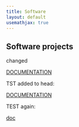 ```yaml
---
title: Software
layout: default
usemathjax: true
---
```

## Software projects

changed

<a href="./spipack/documentation/html/index.html" target="_top">DOCUMENTATION</a>

TST added to head:

<html lang="en-US">
    <head>
    <script type="text/javascript" async
    src="https://cdnjs.cloudflare.com/ajax/libs/mathjax/2.7.7/MathJax.js?config=TeX-MML-AM_CHTML">
    </script>
    </head>
    <body>
        <a href="./spipack/documentation/html/index.html" target="_top">DOCUMENTATION</a>
    </body>
</html>

TEST again:

[doc](./spipack/documentation/html/index.html)
